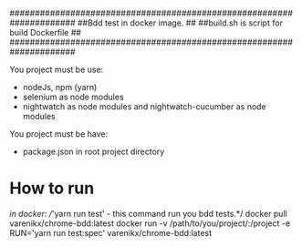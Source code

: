 #####################################################################
##Bdd test in docker image.                                        ##
##build.sh is script for build Dockerfile                          ##
#####################################################################


You project must be use:
- nodeJs, npm (yarn)
- selenium as node modules
- nightwatch as node modules and nightwatch-cucumber as node modules

You project must be have:
- package.json in root project directory


# How to run

*in docker:
/*'yarn run test' - this command run you bdd tests.*/
docker pull varenikx/chrome-bdd:latest
docker run -v /path/to/you/project/:/project -e RUN='yarn run test:spec' varenikx/chrome-bdd:latest
